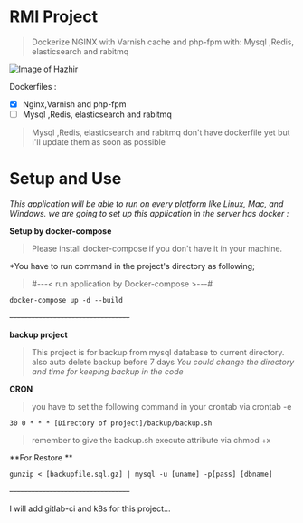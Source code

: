 # RMI Project

> Dockerize NGINX with Varnish cache and php-fpm with:
> Mysql ,Redis, elasticsearch and rabitmq

![Image of Hazhir](https://i.ibb.co/JtmJFq2/image.jpg "RMI")

 Dockerfiles :
- [x] Nginx,Varnish and php-fpm
- [ ] Mysql ,Redis, elasticsearch and rabitmq
>Mysql ,Redis, elasticsearch and rabitmq don't have dockerfile yet but I'll update them as soon as possible
    
# Setup and Use
*This application will be able to run on every platform like Linux, Mac, and Windows. we are going to set up this application in the server has docker :*

**Setup by docker-compose**


>Please install docker-compose if you don't have it in your machine.

*You have to run command in the project's directory as following;

> #---< run application by Docker-compose >---#

```
docker-compose up -d --build
```

~~---------------------------------~~

**backup project**
>This project is for backup from mysql database to current directory.
>also auto delete backup before 7 days
*You could change the directory and time for keeping backup in the code*

**CRON**
>you have to set the following command in your crontab via crontab -e

```
30 0 * * * [Directory of project]/backup/backup.sh
```
>remember to give the backup.sh execute attribute via chmod +x

**For Restore **
```
gunzip < [backupfile.sql.gz] | mysql -u [uname] -p[pass] [dbname]
```

~~---------------------------------~~

I will add gitlab-ci and k8s for this project...
